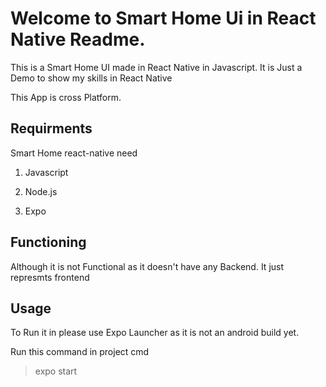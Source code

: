 # Welcome to Smart Home Ui in React Native Readme.

This is a Smart Home UI made in React Native in Javascript.
It is Just a Demo to show my skills in React Native 

This App is cross Platform.

## Requirments 

Smart Home react-native need 



1. Javascript

2. Node.js

3. Expo




## Functioning

Although it is not Functional as it doesn't have any Backend.
It just represmts frontend



## Usage

To Run it in please use Expo Launcher as it is not an android build yet.

Run this command in project cmd
>expo start




